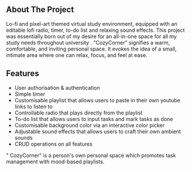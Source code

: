 ## About The Project
Lo-fi and pixel-art themed virtual study environment, equipped with an editable lofi radio, timer, to-do list and relaxing sound effects. This project was essentially born out of 
my desire for an all-in-one space for all my study needs throughout university .
"CozyCorner" signifies a warm, comfortable, and inviting personal space. It evokes the idea of a small, intimate area where one can relax, focus, and feel at ease.


## Features

- User authorisation & authentication
- Simple timer
- Customisable playlist that allows users to paste in their own youtube links to listen to
- Controllable radio that plays directly from the playlist
- To-do list that allows users to input tasks and mark tasks as done
- Customisable background color via an interactive color picker
- Adjustable sound effects that allows users to craft their own ambient sounds
- CRUD operations on all features

" CozyCorner" is a person's own personal space which promotes task management with mood-based playlists.
